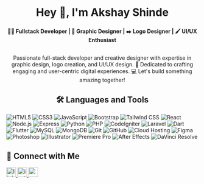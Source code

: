 ##

<h1 align="center">Hey 👋, I'm Akshay Shinde</h1>

###

<h4 align="center">👨‍💻 Fullstack Developer | 🎨 Graphic Designer | ✒️ Logo Designer | 🖌️ UI/UX Enthusiast</h4>

##

<p align="center">Passionate full-stack developer and creative designer with expertise in graphic design, logo creation, and UI/UX design. 🎨 Dedicated to crafting engaging and user-centric digital experiences. 💻 Let's build something amazing together!</p>

##

<div align="center">

## 🛠️ Languages and Tools
</div>

![HTML5](https://img.shields.io/badge/-HTML5-E34F26?style=flat-square&logo=html5&logoColor=white)
![CSS3](https://img.shields.io/badge/-CSS3-1572B6?style=flat-square&logo=css3&logoColor=white)
![JavaScript](https://img.shields.io/badge/-JavaScript-F7DF1E?style=flat-square&logo=javascript&logoColor=black)
![Bootstrap](https://img.shields.io/badge/-Bootstrap-7952B3?style=flat-square&logo=bootstrap&logoColor=white)
![Tailwind CSS](https://img.shields.io/badge/-Tailwind%20CSS-06B6D4?style=flat-square&logo=tailwind-css&logoColor=white)
![React](https://img.shields.io/badge/-React-61DAFB?style=flat-square&logo=react&logoColor=black)
![Node.js](https://img.shields.io/badge/-Node.js-339933?style=flat-square&logo=node.js&logoColor=white)
![Express](https://img.shields.io/badge/-Express-000000?style=flat-square&logo=express&logoColor=white)
![Python](https://img.shields.io/badge/-Python-3776AB?style=flat-square&logo=python&logoColor=white)
![PHP](https://img.shields.io/badge/-PHP-777BB4?style=flat-square&logo=php&logoColor=white)
![CodeIgniter](https://img.shields.io/badge/-CodeIgniter-EF4223?style=flat-square&logo=codeigniter&logoColor=white)
![Laravel](https://img.shields.io/badge/-Laravel-FF2D20?style=flat-square&logo=laravel&logoColor=white)
![Dart](https://img.shields.io/badge/-Dart-0175C2?style=flat-square&logo=dart&logoColor=white)
![Flutter](https://img.shields.io/badge/-Flutter-02569B?style=flat-square&logo=flutter&logoColor=white)
![MySQL](https://img.shields.io/badge/-MySQL-4479A1?style=flat-square&logo=mysql&logoColor=white)
![MongoDB](https://img.shields.io/badge/-MongoDB-47A248?style=flat-square&logo=mongodb&logoColor=white)
![Git](https://img.shields.io/badge/-Git-F05032?style=flat-square&logo=git&logoColor=white)
![GitHub](https://img.shields.io/badge/-GitHub-181717?style=flat-square&logo=github&logoColor=white) 
![Cloud Hosting](https://img.shields.io/badge/-Cloud%20Hosting-4285F4?style=flat-square&logo=google-cloud&logoColor=white)
![Figma](https://img.shields.io/badge/-Figma-F24E1E?style=flat-square&logo=figma&logoColor=white)
![Photoshop](https://img.shields.io/badge/-Photoshop-31A8FF?style=flat-square&logo=adobe-photoshop&logoColor=white)
![Illustrator](https://img.shields.io/badge/-Illustrator-FF9A00?style=flat-square&logo=adobe-illustrator&logoColor=white)
![Premiere Pro](https://img.shields.io/badge/-Premiere%20Pro-9999FF?style=flat-square&logo=adobe-premiere-pro&logoColor=white)
![After Effects](https://img.shields.io/badge/-After%20Effects-9999FF?style=flat-square&logo=adobe-after-effects&logoColor=white)
![DaVinci Resolve](https://img.shields.io/badge/-DaVinci%20Resolve-FCCC00?style=flat-square&logo=davinci-resolve&logoColor=black)

##

## 🔗 Connect with Me

<div align="left">
  <a href="https://www.linkedin.com/in/mraxays/" target="_blank">
    <img src="https://img.shields.io/static/v1?message=LinkedIn&logo=linkedin&label=&color=0077B5&logoColor=white&labelColor=&style=for-the-badge" height="25" alt="linkedin logo"  />
  </a>
  <a href="https://www.instagram.com/mraxays/" target="_blank">
    <img src="https://img.shields.io/static/v1?message=Instagram&logo=instagram&label=&color=E4405F&logoColor=white&labelColor=&style=for-the-badge" height="25" alt="instagram logo"  />
  </a>
  <a href="mailto:akshay@auss.in" target="_blank">
    <img src="https://img.shields.io/static/v1?message=Gmail&logo=gmail&label=&color=D14836&logoColor=white&labelColor=&style=for-the-badge" height="25" alt="gmail logo"  />
  </a>
<!--   <a href="https://www.youtube.com/@THEAKSHAYEDITS" target="_blank">
    <img src="https://img.shields.io/static/v1?message=Youtube&logo=youtube&label=&color=FF0000&logoColor=white&labelColor=&style=for-the-badge" height="25" alt="youtube logo"  />
  </a> -->
</div>
